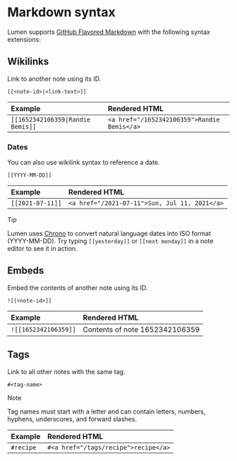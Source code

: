 # Markdown syntax

Lumen supports [GitHub Flavored Markdown](https://github.github.com/gfm/) with the following syntax extensions:

## Wikilinks

Link to another note using its ID.

```
[[<note-id>|<link-text>]]
```

| Example                           | Rendered HTML                               |
| :-------------------------------- | :------------------------------------------ |
| `[[1652342106359\|Randie Bemis]]` | `<a href="/1652342106359">Randie Bemis</a>` |

### Dates

You can also use wikilink syntax to reference a date.

```
[[YYYY-MM-DD]]
```

| Example          | Rendered HTML                                 |
| :--------------- | :-------------------------------------------- |
| `[[2021-07-11]]` | `<a href="/2021-07-11">Sun, Jul 11, 2021</a>` |

> [!TIP]
> Lumen uses [Chrono](https://github.com/wanasit/chrono) to convert natural language dates into ISO format (YYYY-MM-DD). Try typing `[[yesterday]]` or `[[next monday]]` in a note editor to see it in action.

## Embeds

Embed the contents of another note using its ID.

```
![[<note-id>]]
```

| Example              | Rendered HTML                  |
| :------------------- | :----------------------------- |
| `![[1652342106359]]` | Contents of note 1652342106359 |

## Tags

Link to all other notes with the same tag.

```
#<tag-name>
```

> [!NOTE]
> Tag names must start with a letter and can contain letters, numbers, hyphens, underscores, and forward slashes.

| Example   | Rendered HTML                        |
| :-------- | :----------------------------------- |
| `#recipe` | `#<a href="/tags/recipe">recipe</a>` |
